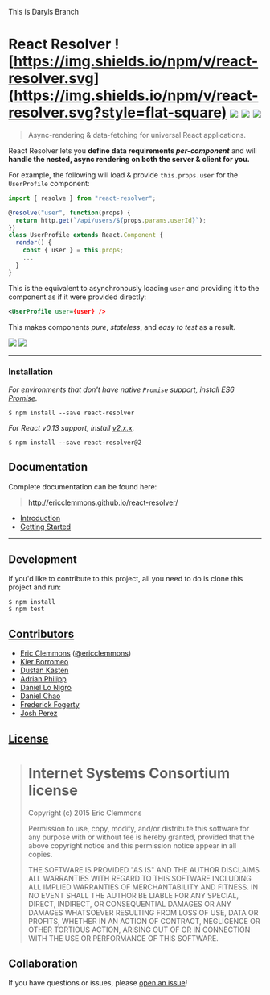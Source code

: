 This is Daryls Branch

# React Resolver ![https://img.shields.io/npm/v/react-resolver.svg](https://img.shields.io/npm/v/react-resolver.svg?style=flat-square) [![](https://img.shields.io/github/issues-raw/ericclemmons/react-resolver.svg?style=flat-square)](https://github.com/ericclemmons/react-resolver/issues) [![](https://img.shields.io/travis/ericclemmons/react-resolver/master.svg?style=flat-square)](https://travis-ci.org/ericclemmons/react-resolver) [![](https://img.shields.io/david/ericclemmons/react-resolver.svg?style=flat-square)](https://david-dm.org/ericclemmons/react-resolver#info=dependencies)

> Async-rendering & data-fetching for universal React applications.

React Resolver lets you **define data requirements _per-component_**
and will **handle the nested, async rendering on both the server & client for you.**

For example, the following will load & provide `this.props.user` for the
`UserProfile` component:

```js
import { resolve } from "react-resolver";

@resolve("user", function(props) {
  return http.get(`/api/users/${props.params.userId}`);
})
class UserProfile extends React.Component {
  render() {
    const { user } = this.props;
    ...
  }
}
```

This is the equivalent to asynchronously loading `user` and providing it to
the component as if it were provided directly:

```xml
<UserProfile user={user} />
```

This makes components _pure_, _stateless_, and _easy to test_ as a result.

[![](https://img.shields.io/badge/slack-@react--resolver-61DAFB.svg?style=flat-square)](http://www.reactiflux.com)
[![](https://img.shields.io/badge/GITTER-join%20chat-green.svg?style=flat-square)](https://gitter.im/ericclemmons/react-resolver?utm_source=badge&utm_medium=badge&utm_campaign=pr-badge&utm_content=badge)

- - -

### Installation

_For environments that don't have native `Promise` support,
install [ES6 Promise](https://github.com/jakearchibald/es6-promise)._

```shell
$ npm install --save react-resolver
```

_For React v0.13 support, install [v2.x.x](https://github.com/ericclemmons/react-resolver/tree/v2.0.5)._

```shell
$ npm install --save react-resolver@2
```


## Documentation

Complete documentation can be found here:
> <http://ericclemmons.github.io/react-resolver/>

- [Introduction](/docs/introduction)
- [Getting Started](/docs/getting-started)

- - -

## Development

If you'd like to contribute to this project, all you need to do is clone
this project and run:

```shell
$ npm install
$ npm test
```


## [Contributors](https://github.com/ericclemmons/react-resolver/graphs/contributors)

- [Eric Clemmons](mailto:eric@smarterspam.com>) ([@ericclemmons][twitter])
- [Kier Borromeo](https://github.com/srph)
- [Dustan Kasten](https://github.com/iamdustan)
- [Adrian Philipp](https://github.com/adri)
- [Daniel Lo Nigro](https://github.com/Daniel15)
- [Daniel Chao](https://github.com/bioball)
- [Frederick Fogerty](https://github.com/frederickfogerty)
- [Josh Perez](https://github.com/goatslacker)


## [License][license]

> Internet Systems Consortium license
> ===================================
>
> Copyright (c) 2015 Eric Clemmons
>
> Permission to use, copy, modify, and/or distribute this software for any purpose
> with or without fee is hereby granted, provided that the above copyright notice
> and this permission notice appear in all copies.
>
> THE SOFTWARE IS PROVIDED "AS IS" AND THE AUTHOR DISCLAIMS ALL WARRANTIES WITH
> REGARD TO THIS SOFTWARE INCLUDING ALL IMPLIED WARRANTIES OF MERCHANTABILITY AND
> FITNESS. IN NO EVENT SHALL THE AUTHOR BE LIABLE FOR ANY SPECIAL, DIRECT,
> INDIRECT, OR CONSEQUENTIAL DAMAGES OR ANY DAMAGES WHATSOEVER RESULTING FROM LOSS
> OF USE, DATA OR PROFITS, WHETHER IN AN ACTION OF CONTRACT, NEGLIGENCE OR OTHER
> TORTIOUS ACTION, ARISING OUT OF OR IN CONNECTION WITH THE USE OR PERFORMANCE OF
> THIS SOFTWARE.


## Collaboration

If you have questions or issues, please [open an issue][issue]!


[1]: https://github.com/ericclemmons/react-resolver/blob/v1/README.md
[2]: https://github.com/ericclemmons/react-resolver/blob/v2/README.md
[changelog]: https://github.com/ericclemmons/react-resolver/blob/master/CHANGELOG.md
[demo]: https://cdn.rawgit.com/ericclemmons/react-resolver/master/examples/stargazers/public/index.html
[issue]: https://github.com/ericclemmons/react-resolver/issues/new
[license]: https://github.com/ericclemmons/react-resolver/blob/master/LICENSE
[twitter]: https://twitter.com/ericclemmons/
[upcoming]: https://github.com/ericclemmons/react-resolver/blob/master/CHANGELOG.md#upcoming

